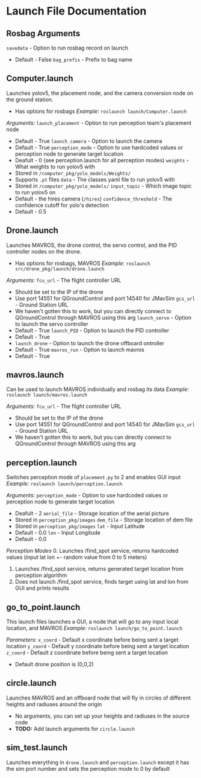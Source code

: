 # Launch File Documentation

## Rosbag Arguments
`savedata` - Option to run rosbag record on launch
- Default - False
`bag_prefix` - Prefix to bag name

## Computer.launch
Launches yolov5, the placement node, and the camera conversion node on the ground station.
- Has options for rosbags
*Example:* `roslaunch launch/Computer.launch`

*Arguments:*
`launch_placement` - Option to run perception team's placement node
- Default - True
`launch_camera` - Option to launch the camera
- Default - True
`perception_mode` - Option to use hardcoded values or perception node to generate target location
- Deafult - 0 (see perception.launch for all perception modes)
`weights` - What weights to run yolov5 with
- Stored in `/computer_pkg/yolo_models/Weights/`
- Supports `.pt` files
`data` - The classes yaml file to run yolov5 with
- Stored in `/computer_pkg/yolo_models/`
`input_topic` - Which image topic to run yolov5 on
- Default - the hires camera (`/hires`)
`confidence_threshold` - The confidence cutoff for yolo's detection
- Default - 0.5

## Drone.launch
Launches MAVROS, the drone control, the servo control, and the PID controller nodes on the drone.
- Has options for rosbags, MAVROS
*Example:* `roslaunch src/drone_pkg/launch/drone.launch`

*Arguments:*
`fcu_url` - The flight controller URL
- Should be set to the IP of the drone
- Use port 14551 for QGroundControl and port 14540 for JMavSim
`gcs_url` - Ground Station URL
- We haven't gotten this to work, but you can directly connect to QGroundControl through MAVROS using this arg
`launch_servo` - Option to launch the servo controller
- Default - True
`launch_PID` - Option to launch the PID controller
- Default - True
- `launch_drone` - Option to launch the drone offboard ontroller
- Default - True
`mavros_run` - Option to launch mavros
- Default - True

## mavros.launch
Can be used to launch MAVROS individually and rosbag its data
*Example:* `roslaunch launch/mavros.launch`

*Arguments:*
`fcu_url` - The flight controller URL
- Should be set to the IP of the drone
- Use port 14551 for QGroundControl and port 14540 for JMavSim
`gcs_url` - Ground Station URL
- We haven't gotten this to work, but you can directly connect to QGroundControl through MAVROS using this arg

## perception.launch
Switches perception mode of `placement.py` to 2 and enables GUI input
*Example:* `roslaunch launch/perception.launch`

*Arguments:*
`perception_mode` - Option to use hardcoded values or perception node to generate target location
- Deafult - 2 
`aerial_file` - Storage location of the aerial picture
- Stored in `perception_pkg/images`
`dem_file` - Storage location of dem file
- Stored in `perception_pkg/images`
`lat` - Input Latitude
- Default - 0.0
`lon` - Input Longitude
- Default - 0.0

*Perception Modes*
0. Launches /find_spot service, returns hardcoded values (input lat lon +- random value from 0 to 5 meters)
1. Launches /find_spot service, returns generated target location from perception algorithm
2. Does not launch /find_spot service, finds target using lat and lon from GUI and prints results

## go_to_point.launch
This launch files launches a GUI, a node that will go to any input local location, and MAVROS
*Example:* `roslaunch launch/go_to_point.launch`

*Parameters:*
`x_coord` - Default x coordinate before being sent a target location
`y_coord` - Default y coordinate before being sent a target location
`z_coord` - Default z coordinate before being sent a target location
- Default drone position is (0,0,2)

## circle.launch
Launches MAVROS and an offboard node that will fly in circles of different heights and radiuses around the origin
- No arguments, you can set up your heights and radiuses in the source code
- **TODO:** Add launch arguments for `circle.launch`

## sim_test.launch
Launches everything in `drone.launch` and `perception.launch` except it has the sim port number and sets the perception mode to 0 by default

